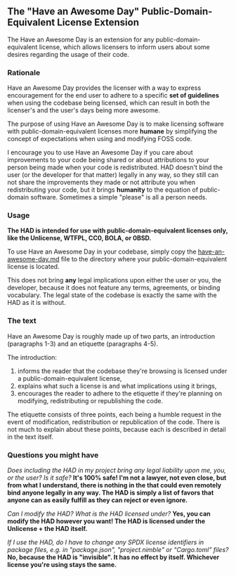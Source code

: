 ## The "Have an Awesome Day" Public-Domain-Equivalent License Extension 

The Have an Awesome Day is an extension for any public-domain-equivalent license, which allows licensers to inform users about some desires regarding the usage of their code.

### Rationale

Have an Awesome Day provides the licenser with a way to express encouragement for the end user to adhere to a specific **set of guidelines** when using the codebase being licensed, which can result in both the licenser's and the user's days being more awesome.

The purpose of using Have an Awesome Day is to make licensing software with public-domain-equivalent licenses more **humane** by simplifying the concept of expectations when using and modifying FOSS code.

I encourage you to use Have an Awesome Day if you care about improvements to your code being shared or about attributions to your person being made when your code is redistributed. HAD doesn't bind the user (or the developer for that matter) legally in any way, so they still can not share the improvements they made or not attribute you when redistributing your code, but it brings **humanity** to the equation of public-domain software. Sometimes a simple "please" is all a person needs.

### Usage
**The HAD is intended for use with public-domain-equivalent licenses only, like the Unlicense, WTFPL, CC0, BOLA, or 0BSD.**

To use Have an Awesome Day in your codebase, simply copy the [have-an-awesome-day.md](./have-an-awesome-day.md) file to the directory where your public-domain-equivalent license is located.

This does not bring **any** legal implications upon either the user or you, the developer, because it does not feature any terms, agreements, or binding vocabulary. The legal state of the codebase is exactly the same with the HAD  as it is without.

### The text
Have an Awesome Day is roughly made up of two parts, an introduction (paragraphs 1-3) and an etiquette (paragraphs 4-5).

The introduction:
1. informs the reader that the codebase they're browsing is licensed under a public-domain-equivalent license,
2. explains what such a license is and what implications using it brings,
3. encourages the reader to adhere to the etiquette if they're planning on modifying, redistributing or republishing the code.

The etiquette consists of three points, each being a humble request in the event of modification, redistribution or republication of the code. There is not much to explain about these points, because each is described in detail in the text itself.

### Questions you might have
*Does including the HAD in my project bring any legal liability upon me, you, or the user? Is it safe?* **It's 100% safe! I'm not a lawyer, not even close, but from what I understand, there is nothing in the  that could even remotely bind anyone legally in any way. The HAD is simply a list of favors that anyone can as easily fulfill as they can reject or even ignore.**

*Can I modify the HAD? What is the HAD licensed under?* **Yes, you can modify the HAD however you want! The HAD is licensed under the Unlicense + the HAD itself.**

*If I use the HAD, do I have to change any SPDX license identifiers in package files, e.g. in "package.json", "project.nimble" or "Cargo.toml" files?* **No, because the HAD is "invisible". It has no effect by itself. Whichever license you're using stays the same.**
